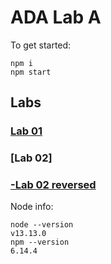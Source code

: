 # ADA Lab A
To get started:
```
npm i
npm start
```

## Labs
### [Lab 01](/ada-lab-1.js)
### [Lab 02]
### [-Lab 02 reversed](/ada-lab-2-reversed.js)

Node info:
```
node --version
v13.13.0
npm --version
6.14.4
```
